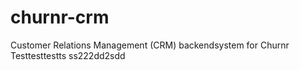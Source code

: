 # churnr-crm
Customer Relations Management (CRM) backendsystem for Churnr
Testtesttestts
ss222dd2sdd
